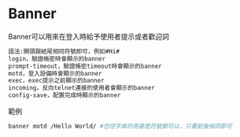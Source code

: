# Banner

Banner可以用來在登入時給予使用者提示或者歡迎詞

```bash
語法:開頭跟結尾相同符號即可，例如#Hi#
login，驗證帳密時會顯示的banner
prompt-timeout，驗證帳密timeout時會顯示的banner
motd，登入設備時會顯示的banner
exec，exec提示之前顯示的banner
incoming，反向telnet連接的使用者會顯示的banner
config-save，配置完成時顯示的banner
```

範例

```bash
banner motd /Hello World/ #包住字串的用甚麼符號都可以，只要前後相同即可
```